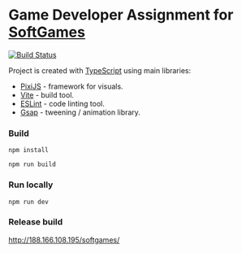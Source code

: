 # Game Developer Assignment for [SoftGames](https://www.softgames.com/)
[![Build Status](https://github.com/CrazyFlasher/foxium-test-slot/actions/workflows/test.yml/badge.svg "Github Actions")](https://github.com/CrazyFlasher/softgames-test-assignment/actions/workflows/test.yml)

Project is created with [TypeScript](https://www.typescriptlang.org/) using main libraries:

* [PixiJS](https://pixijs.com) - framework for visuals.
* [Vite](https://vite.dev/) - build tool.
* [ESLint](https://eslint.org/) - code linting tool.
* [Gsap](https://gsap.com/) - tweening / animation library.

### Build

`npm install`

`npm run build`

### Run locally

`npm run dev`

### Release build
http://188.166.108.195/softgames/
